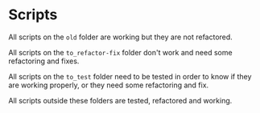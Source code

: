 # Scripts

All scripts on the `old` folder are working but they are not refactored.

All scripts on the `to_refactor-fix` folder don't work and need some refactoring and fixes.

All scripts on the `to_test` folder need to be tested in order to know if they are working properly, or they need some refactoring and fix.

All scripts outside these folders are tested, refactored and working.
